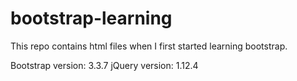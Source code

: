 # bootstrap-learning
This repo contains html files when I first started learning bootstrap.

Bootstrap version: 3.3.7
jQuery version: 1.12.4
